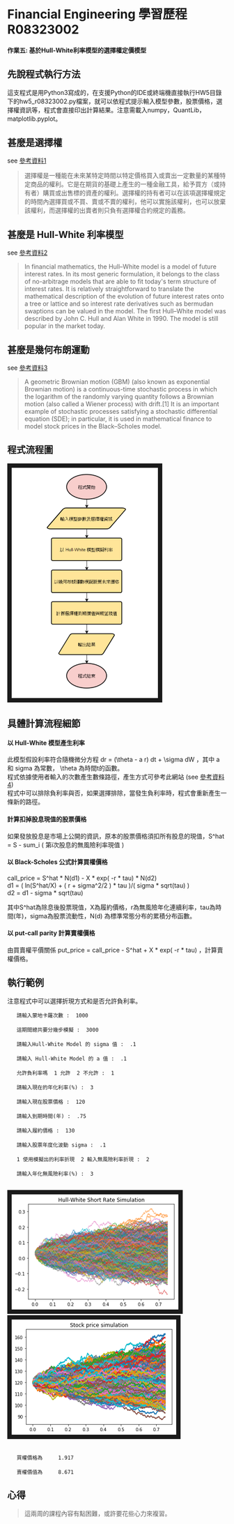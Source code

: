 # Financial Engineering  學習歷程  R08323002

#### 作業五: 基於Hull-White利率模型的選擇權定價模型

## 先說程式執行方法

這支程式是用Python3寫成的，在支援Python的IDE或終端機直接執行HW5目錄下的hw5_r08323002.py檔案，就可以依程式提示輸入模型參數，股票價格，選擇權資訊等，程式會直接印出計算結果。注意需載入numpy，QuantLib，matplotlib.pyplot。


## 甚麼是選擇權
see [參考資料1](https://wiki.mbalib.com/zh-tw/%E6%9C%9F%E6%9D%83)  
>選擇權是一種能在未來某特定時間以特定價格買入或賣出一定數量的某種特定商品的權利。它是在期貨的基礎上產生的一種金融工具，給予買方（或持有者）購買或出售標的資產的權利。選擇權的持有者可以在該項選擇權規定的時間內選擇買或不買、賣或不賣的權利，他可以實施該權利，也可以放棄該權利，而選擇權的出賣者則只負有選擇權合約規定的義務。  

## 甚麼是 Hull-White 利率模型
see [參考資料2](https://en.wikipedia.org/wiki/Hull%E2%80%93White_model)
>In financial mathematics, the Hull–White model is a model of future interest rates. In its most generic formulation, it belongs to the class of no-arbitrage models that are able to fit today's term structure of interest rates. It is relatively straightforward to translate the mathematical description of the evolution of future interest rates onto a tree or lattice and so interest rate derivatives such as bermudan swaptions can be valued in the model. The first Hull–White model was described by John C. Hull and Alan White in 1990. The model is still popular in the market today.

## 甚麼是幾何布朗運動
see [參考資料3](https://en.wikipedia.org/wiki/Geometric_Brownian_motion)
>A geometric Brownian motion (GBM) (also known as exponential Brownian motion) is a continuous-time stochastic process in which the logarithm of the randomly varying quantity follows a Brownian motion (also called a Wiener process) with drift.[1] It is an important example of stochastic processes satisfying a stochastic differential equation (SDE); in particular, it is used in mathematical finance to model stock prices in the Black–Scholes model.

## 程式流程圖

<img src="/HW5/hw5_flow.png" width = "336" height = "528" border="10" />

## 具體計算流程細節
#### 以 Hull-White 模型產生利率
此模型假設利率符合隨機微分方程 dr = (\theta - a r) dt + \sigma dW ，其中 a 和 sigma 為常數， \theta 為時間t的函數。  
程式依據使用者輸入的次數產生數條路徑，產生方式可參考此網站 (see [參考資料4](http://gouthamanbalaraman.com/blog/hull-white-simulation-quantlib-python.html))  
程式中可以排除負利率與否，如果選擇排除，當發生負利率時，程式會重新產生一條新的路徑。

#### 計算扣掉股息現值的股票價格
如果發放股息是市場上公開的資訊，原本的股票價格須扣所有股息的現值，S^hat = S - sum_i ( 第i次股息的無風險利率現值 )  
#### 以 Black-Scholes 公式計算買權價格
call_price = S^hat * N(d1) - X * exp( -r * tau) * N(d2)  
d1 = ( ln(S^hat/X) + ( r + sigma^2/2 ) * tau )/( sigma * sqrt(tau) )  
d2 = d1 - sigma * sqrt(tau)  

其中S^hat為除息後股票現值，X為履約價格，r為無風險年化連續利率，tau為時間(年)，sigma為股票流動性，N(d) 為標準常態分布的累積分布函數。  

#### 以 put-call parity 計算賣權價格
由買賣權平價關係 put_price = call_price - S^hat + X * exp( -r * tau) ，計算賣權價格。  

## 執行範例

注意程式中可以選擇折現方式和是否允許負利率。

```
   請輸入蒙地卡羅次數 :  1000

   這期間總共要分幾步模擬 :  3000

   請輸入Hull-White Model 的 sigma 值 :  .1

   請輸入 Hull-White Model 的 a 值 :  .1

   允許負利率嗎  1 允許  2 不允許 :  1

   請輸入現在的年化利率(%) :  3

   請輸入現在股票價格 :  120

   請輸入到期時間(年) :  .75

   請輸入履約價格 :  130

   請輸入股票年度化波動 sigma :  .1

   1 使用模擬出的利率折現  2 輸入無風險利率折現 :  2

   請輸入年化無風險利率(%) :  3
 
```

<img src="/HW5/hw5_ex01.png" width = "383" height = "264" border="10" />
   
<img src="/HW5/hw5_ex02.png" width = "378" height = "264" border="10" />

```

   買權價格為     1.917 

   賣權價值為     8.671 

```

## 心得
> 這兩周的課程內容有點困難，或許要花些心力來複習。
